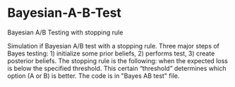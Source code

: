 # Bayesian-A-B-Test
Bayesian A/B Testing with stopping rule

Simulation if Bayesian A/B test with a stopping rule. Three major steps of Bayes testing: 1) initialize some prior beliefs, 2) performs test, 3) create posterior beliefs. The stopping rule is the following: when the expected loss is below the specified threshold. This certain “threshold” determines which option (A or B) is better. The code is in "Bayes AB test" file.
